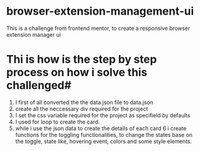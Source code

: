 # browser-extension-management-ui
This is a challenge from frontend mentor, to create a responsive browser extension manager ui

# Thi is how is the step by step process on how i solve this challenged#

1. I first of all converted the the data.json file to data.json
2. create all the neccessary div required for the project
3. I set the css variable required for the project as specifield by defaults
4. I used for loop to create the card.
5. while i use the json data to create the details of each card
6 i create functions for the toggling functionalities, to change the states base on the toggle, state like, hovering event, colors and some style elements.